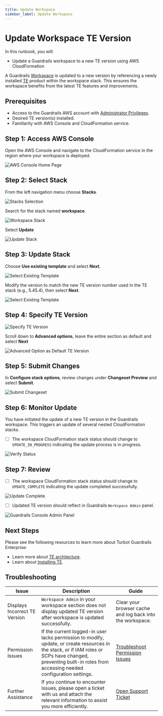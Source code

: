```yaml
---
title: Update Workspace
sidebar_label: Update Workspace
---
```


# Update Workspace TE Version

In this runbook, you will:
- Update a Guardrails workspace to a new TE version using AWS CloudFormation

A Guardrails [Workspace](/guardrails/docs/reference/glossary#workspace) is updated to a new version by referencing a newly installed [TE](/guardrails/docs/reference/glossary#turbot-guardrails-enterprise-te) product within the workspace stack. This ensures the workspace benefits from the latest TE features and improvements.

## Prerequisites

- Access to the Guardrails AWS account with [Administrator Privileges](/guardrails/docs/enterprise/FAQ/admin-permissions).
- Desired TE version(s) installed.
- Familiarity with AWS Console and CloudFormation service.

## Step 1: Access AWS Console

Open the AWS Console and navigate to the CloudFormation service in the region where your workspace is deployed.

![AWS Console Home Page](/images/docs/guardrails/guides/hosting-guardrails/updating-stacks/update-workspace/aws-cloudformation-console.png)

## Step 2: Select Stack

From the left navigation menu choose **Stacks**.

![Stacks Selection](/images/docs/guardrails/guides/hosting-guardrails/updating-stacks/update-workspace/cfn-stacks.png)

Search for the stack named **workspace**.

![Workspace Stack](/images/docs/guardrails/guides/hosting-guardrails/updating-stacks/update-workspace/cfn-select-workspace-stack.png)

Select **Update**

![Update Stack](/images/docs/guardrails/guides/hosting-guardrails/updating-stacks/update-workspace/cfn-workspace-stack-select-update.png)


## Step 3: Update Stack

Choose **Use existing template** and select **Next**.

![Select Existing Template](/images/docs/guardrails/guides/hosting-guardrails/updating-stacks/update-workspace/cfn-stack-use-existing-template.png)

Modify the version to match the new TE version number used in the TE stack (e.g., 5.45.4), then select **Next**.

![Select Existing Template](/images/docs/guardrails/guides/hosting-guardrails/updating-stacks/update-workspace/cfn-stack-specify-te-version.png)

## Step 4: Specify TE Version

![Specify TE Version](/images/docs/guardrails/guides/hosting-guardrails/updating-stacks/update-workspace/cfn-stack-specify-te-version.png)

Scroll down to **Advanced options**, leave the entire section as default and select **Next**

![Advanced Option as Default TE Version](/images/docs/guardrails/guides/hosting-guardrails/updating-stacks/update-workspace/cfn-stack-advanced-option-as-default.png)


## Step 5: Submit Changes

In **Configure stack options**, review changes under **Changeset Preview** and select **Submit**.

![Submit Changeset](/images/docs/guardrails/guides/hosting-guardrails/updating-stacks/update-workspace/cfn-worksapce-stack-select-submit-changes.png)

## Step 6: Monitor Update

You have initiated the update of a new TE version in the Guardrails workspace. This triggers an update of several nested CloudFormation stacks.

- [ ] The workspace CloudFormation stack status should change to `UPDATE_IN_PROGRESS` indicating the update process is in progress.

![Verify Status](/images/docs/guardrails/guides/hosting-guardrails/updating-stacks/update-workspace/cfn-workspace-stack-update-progress.png)

## Step 7: Review

- [ ] The workspace CloudFormation stack status should change to `UPDATE_COMPLETE` indicating the update completed successfully.

![Update Complete](/images/docs/guardrails/guides/hosting-guardrails/updating-stacks/update-workspace/cfn-workspace-stack-update-complete.png)

- [ ] Updated TE version should reflect in Guardrails `Workspace Admin` panel.

![Guardrails Console Admin Panel](/images/docs/guardrails/guides/hosting-guardrails/updating-stacks/update-workspace/guardrails-console-verify-version.png)

## Next Steps

Please see the following resources to learn more about Turbot Guardrails Enterprise:

- Learn more about [TE architecture](/guardrails/docs/enterprise/architecture).
- Learn about [Installing TE](/guardrails/docs/enterprise/installation/te-installation).

## Troubleshooting

| Issue                                      | Description                                                                                                                                                                                                 | Guide                                |
|----------------------------------------------|-------------------------------------------------------------------------------------------------------------------------------------------------------------------------------------------------------------------|-----------------------------------------------------|
|Displays Incorrect TE Version                        | `Workspace Admin` in your workspace section does not display updated TE version after workspace is updated successfully.   | Clear your browser cache and log back into the workspace.             |
| Permission Issues                        | If the current logged-in user lacks permission to modify, update, or create resources in the stack, or if IAM roles or SCPs have changed, preventing built-in roles from accessing needed configuration settings.   | [Troubleshoot Permission Issues](/guardrails/docs/enterprise/FAQ/admin-permissions#aws-permissions-for-turbot-guardrails-administrators)             |
| Further Assistance                       | If you continue to encounter issues, please open a ticket with us and attach the relevant information to assist you more efficiently.                                                 | [Open Support Ticket](https://support.turbot.com)   |
